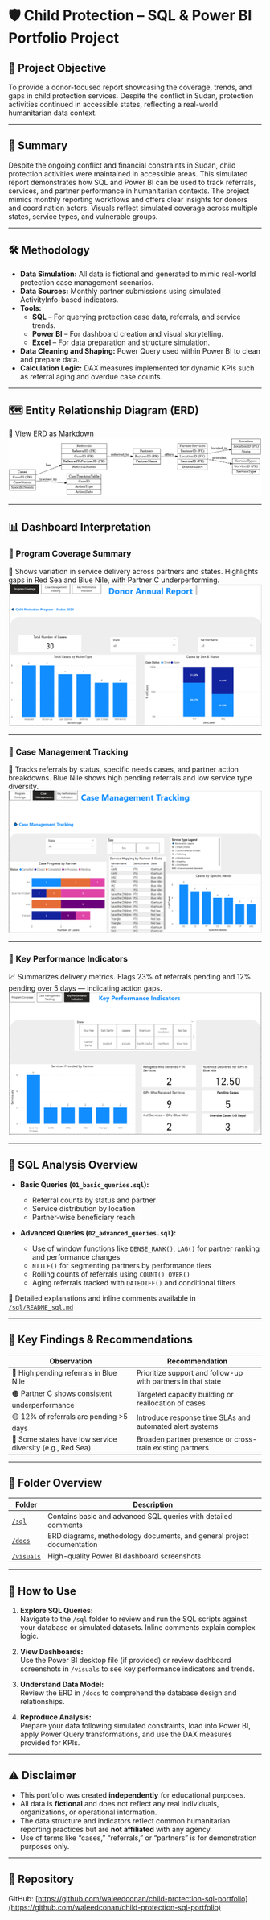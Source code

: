 # 🛡️ Child Protection – SQL & Power BI Portfolio Project

## 🎯 Project Objective

To provide a donor-focused report showcasing the coverage, trends, and gaps in child protection services. Despite the conflict in Sudan, protection activities continued in accessible states, reflecting a real-world humanitarian data context.

---

## 📝 Summary

Despite the ongoing conflict and financial constraints in Sudan, child protection activities were maintained in accessible areas. This simulated report demonstrates how SQL and Power BI can be used to track referrals, services, and partner performance in humanitarian contexts. The project mimics monthly reporting workflows and offers clear insights for donors and coordination actors. Visuals reflect simulated coverage across multiple states, service types, and vulnerable groups.

---

## 🛠️ Methodology

- **Data Simulation:** All data is fictional and generated to mimic real-world protection case management scenarios.
- **Data Sources:** Monthly partner submissions using simulated ActivityInfo-based indicators.
- **Tools:**
  - **SQL** – For querying protection case data, referrals, and service trends.
  - **Power BI** – For dashboard creation and visual storytelling.
  - **Excel** – For data preparation and structure simulation.
- **Data Cleaning and Shaping:** Power Query used within Power BI to clean and prepare data.
- **Calculation Logic:** DAX measures implemented for dynamic KPIs such as referral aging and overdue case counts.

---

## 🗺️ Entity Relationship Diagram (ERD)

📎 [View ERD as Markdown](docs/ERD.md)  
![ERD](https://raw.githubusercontent.com/waleedconan/child-protection-sql-portfolio/main/docs/child_protection_erd.png)

---

## 📊 Dashboard Interpretation

### 🔹 Program Coverage Summary  
🧭 Shows variation in service delivery across partners and states. Highlights gaps in Red Sea and Blue Nile, with Partner C underperforming.  
![Program Coverage](https://raw.githubusercontent.com/waleedconan/child-protection-sql-portfolio/main/visuals/v1%20Child%20Protection%20Donor%20Report%201.png)

---

### 🔹 Case Management Tracking  
📌 Tracks referrals by status, specific needs cases, and partner action breakdowns. Blue Nile shows high pending referrals and low service type diversity.  
![Case Management Tracking](https://raw.githubusercontent.com/waleedconan/child-protection-sql-portfolio/main/visuals/v2%20Case%20Management%20Tracking.png)

---

### 🔹 Key Performance Indicators  
📈 Summarizes delivery metrics. Flags 23% of referrals pending and 12% pending over 5 days — indicating action gaps.  
![KPIs](https://raw.githubusercontent.com/waleedconan/child-protection-sql-portfolio/main/visuals/v3%20KPIs.png)

---

## 🧮 SQL Analysis Overview

- **Basic Queries (`01_basic_queries.sql`):**  
  - Referral counts by status and partner  
  - Service distribution by location  
  - Partner-wise beneficiary reach  

- **Advanced Queries (`02_advanced_queries.sql`):**  
  - Use of window functions like `DENSE_RANK()`, `LAG()` for partner ranking and performance changes  
  - `NTILE()` for segmenting partners by performance tiers  
  - Rolling counts of referrals using `COUNT() OVER()`  
  - Aging referrals tracked with `DATEDIFF()` and conditional filters  

📄 Detailed explanations and inline comments available in [`/sql/README_sql.md`](sql/README_sql.md)

---

## 📌 Key Findings & Recommendations

| Observation | Recommendation |
|-------------|----------------|
| 🔴 High pending referrals in Blue Nile | Prioritize support and follow-up with partners in that state |
| 🟠 Partner C shows consistent underperformance | Targeted capacity building or reallocation of cases |
| 🟡 12% of referrals are pending >5 days | Introduce response time SLAs and automated alert systems |
| 🔵 Some states have low service diversity (e.g., Red Sea) | Broaden partner presence or cross-train existing partners |

---

## 📂 Folder Overview

| Folder | Description |
|--------|-------------|
| [`/sql`](sql/) | Contains basic and advanced SQL queries with detailed comments |
| [`/docs`](docs/) | ERD diagrams, methodology documents, and general project documentation |
| [`/visuals`](visuals/) | High-quality Power BI dashboard screenshots |

---

## 🚀 How to Use

1. **Explore SQL Queries:**  
   Navigate to the `/sql` folder to review and run the SQL scripts against your database or simulated datasets. Inline comments explain complex logic.

2. **View Dashboards:**  
   Use the Power BI desktop file (if provided) or review dashboard screenshots in `/visuals` to see key performance indicators and trends.

3. **Understand Data Model:**  
   Review the ERD in `/docs` to comprehend the database design and relationships.

4. **Reproduce Analysis:**  
   Prepare your data following simulated constraints, load into Power BI, apply Power Query transformations, and use the DAX measures provided for KPIs.

---

## ⚠️ Disclaimer

- This portfolio was created **independently** for educational purposes.  
- All data is **fictional** and does not reflect any real individuals, organizations, or operational information.  
- The data structure and indicators reflect common humanitarian reporting practices but are **not affiliated** with any agency.  
- Use of terms like “cases,” “referrals,” or “partners” is for demonstration purposes only.

---

## 🔗 Repository

GitHub: [https://github.com/waleedconan/child-protection-sql-portfolio](https://github.com/waleedconan/child-protection-sql-portfolio)
